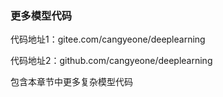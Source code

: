 ### 更多模型代码

代码地址1：gitee.com/cangyeone/deeplearning

代码地址2：github.com/cangyeone/deeplearning

包含本章节中更多复杂模型代码
